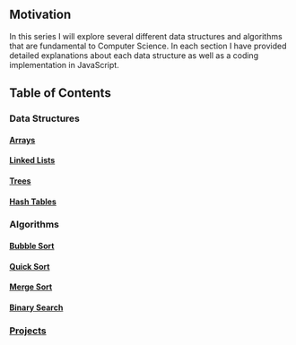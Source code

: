## Motivation

In this series I will explore several different data structures and algorithms that are fundamental to Computer Science. In each section I have provided detailed explanations about each data structure as well as a coding implementation in JavaScript.

## Table of Contents

### Data Structures

#### [Arrays](/Arrays/Arrays.md)

#### [Linked Lists](/Linked-Lists/LinkedLists.md)

#### [Trees](/Trees/Trees.md)

#### [Hash Tables](/Hash-Tables/HashTables.md)

### Algorithms

#### [Bubble Sort](/Algorithms/Algorithms.md#Bubble-Sort)

#### [Quick Sort](/Algorithms/Algorithms.md#Quick-Sort)

#### [Merge Sort](/Algorithms/Algorithms.md#Merge-Sort)

#### [Binary Search](/Algorithms/Algorithms.md#Binary-Search)

### [Projects](/Projects/Projects.md)
